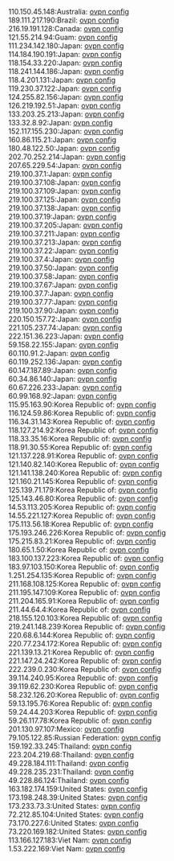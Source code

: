 110.150.45.148:Australia: [ovpn config](vpn/110_150_45_148.ovpn)  
189.111.217.190:Brazil: [ovpn config](vpn/189_111_217_190.ovpn)  
216.19.191.128:Canada: [ovpn config](vpn/216_19_191_128.ovpn)  
121.55.214.94:Guam: [ovpn config](vpn/121_55_214_94.ovpn)  
111.234.142.180:Japan: [ovpn config](vpn/111_234_142_180.ovpn)  
114.184.190.191:Japan: [ovpn config](vpn/114_184_190_191.ovpn)  
118.154.33.220:Japan: [ovpn config](vpn/118_154_33_220.ovpn)  
118.241.144.186:Japan: [ovpn config](vpn/118_241_144_186.ovpn)  
118.4.201.131:Japan: [ovpn config](vpn/118_4_201_131.ovpn)  
119.230.37.122:Japan: [ovpn config](vpn/119_230_37_122.ovpn)  
124.255.82.156:Japan: [ovpn config](vpn/124_255_82_156.ovpn)  
126.219.192.51:Japan: [ovpn config](vpn/126_219_192_51.ovpn)  
133.203.25.213:Japan: [ovpn config](vpn/133_203_25_213.ovpn)  
133.32.8.92:Japan: [ovpn config](vpn/133_32_8_92.ovpn)  
152.117.155.230:Japan: [ovpn config](vpn/152_117_155_230.ovpn)  
160.86.115.21:Japan: [ovpn config](vpn/160_86_115_21.ovpn)  
180.48.122.50:Japan: [ovpn config](vpn/180_48_122_50.ovpn)  
202.70.252.214:Japan: [ovpn config](vpn/202_70_252_214.ovpn)  
207.65.229.54:Japan: [ovpn config](vpn/207_65_229_54.ovpn)  
219.100.37.1:Japan: [ovpn config](vpn/219_100_37_1.ovpn)  
219.100.37.108:Japan: [ovpn config](vpn/219_100_37_108.ovpn)  
219.100.37.109:Japan: [ovpn config](vpn/219_100_37_109.ovpn)  
219.100.37.125:Japan: [ovpn config](vpn/219_100_37_125.ovpn)  
219.100.37.138:Japan: [ovpn config](vpn/219_100_37_138.ovpn)  
219.100.37.19:Japan: [ovpn config](vpn/219_100_37_19.ovpn)  
219.100.37.205:Japan: [ovpn config](vpn/219_100_37_205.ovpn)  
219.100.37.211:Japan: [ovpn config](vpn/219_100_37_211.ovpn)  
219.100.37.213:Japan: [ovpn config](vpn/219_100_37_213.ovpn)  
219.100.37.22:Japan: [ovpn config](vpn/219_100_37_22.ovpn)  
219.100.37.4:Japan: [ovpn config](vpn/219_100_37_4.ovpn)  
219.100.37.50:Japan: [ovpn config](vpn/219_100_37_50.ovpn)  
219.100.37.58:Japan: [ovpn config](vpn/219_100_37_58.ovpn)  
219.100.37.67:Japan: [ovpn config](vpn/219_100_37_67.ovpn)  
219.100.37.7:Japan: [ovpn config](vpn/219_100_37_7.ovpn)  
219.100.37.77:Japan: [ovpn config](vpn/219_100_37_77.ovpn)  
219.100.37.90:Japan: [ovpn config](vpn/219_100_37_90.ovpn)  
220.150.157.72:Japan: [ovpn config](vpn/220_150_157_72.ovpn)  
221.105.237.74:Japan: [ovpn config](vpn/221_105_237_74.ovpn)  
222.151.36.223:Japan: [ovpn config](vpn/222_151_36_223.ovpn)  
59.158.22.155:Japan: [ovpn config](vpn/59_158_22_155.ovpn)  
60.110.91.2:Japan: [ovpn config](vpn/60_110_91_2.ovpn)  
60.119.252.136:Japan: [ovpn config](vpn/60_119_252_136.ovpn)  
60.147.187.89:Japan: [ovpn config](vpn/60_147_187_89.ovpn)  
60.34.86.140:Japan: [ovpn config](vpn/60_34_86_140.ovpn)  
60.67.226.233:Japan: [ovpn config](vpn/60_67_226_233.ovpn)  
60.99.168.92:Japan: [ovpn config](vpn/60_99_168_92.ovpn)  
115.95.163.90:Korea Republic of: [ovpn config](vpn/115_95_163_90.ovpn)  
116.124.59.86:Korea Republic of: [ovpn config](vpn/116_124_59_86.ovpn)  
116.34.31.143:Korea Republic of: [ovpn config](vpn/116_34_31_143.ovpn)  
118.127.214.92:Korea Republic of: [ovpn config](vpn/118_127_214_92.ovpn)  
118.33.35.16:Korea Republic of: [ovpn config](vpn/118_33_35_16.ovpn)  
118.91.30.55:Korea Republic of: [ovpn config](vpn/118_91_30_55.ovpn)  
121.137.228.91:Korea Republic of: [ovpn config](vpn/121_137_228_91.ovpn)  
121.140.82.140:Korea Republic of: [ovpn config](vpn/121_140_82_140.ovpn)  
121.141.138.240:Korea Republic of: [ovpn config](vpn/121_141_138_240.ovpn)  
121.160.21.145:Korea Republic of: [ovpn config](vpn/121_160_21_145.ovpn)  
125.139.71.179:Korea Republic of: [ovpn config](vpn/125_139_71_179.ovpn)  
125.143.46.80:Korea Republic of: [ovpn config](vpn/125_143_46_80.ovpn)  
14.53.113.205:Korea Republic of: [ovpn config](vpn/14_53_113_205.ovpn)  
14.55.221.127:Korea Republic of: [ovpn config](vpn/14_55_221_127.ovpn)  
175.113.56.18:Korea Republic of: [ovpn config](vpn/175_113_56_18.ovpn)  
175.193.246.226:Korea Republic of: [ovpn config](vpn/175_193_246_226.ovpn)  
175.215.83.21:Korea Republic of: [ovpn config](vpn/175_215_83_21.ovpn)  
180.65.1.50:Korea Republic of: [ovpn config](vpn/180_65_1_50.ovpn)  
183.100.137.223:Korea Republic of: [ovpn config](vpn/183_100_137_223.ovpn)  
183.97.103.150:Korea Republic of: [ovpn config](vpn/183_97_103_150.ovpn)  
1.251.254.135:Korea Republic of: [ovpn config](vpn/1_251_254_135.ovpn)  
211.168.108.125:Korea Republic of: [ovpn config](vpn/211_168_108_125.ovpn)  
211.195.147.109:Korea Republic of: [ovpn config](vpn/211_195_147_109.ovpn)  
211.204.165.91:Korea Republic of: [ovpn config](vpn/211_204_165_91.ovpn)  
211.44.64.4:Korea Republic of: [ovpn config](vpn/211_44_64_4.ovpn)  
218.155.120.103:Korea Republic of: [ovpn config](vpn/218_155_120_103.ovpn)  
219.241.148.239:Korea Republic of: [ovpn config](vpn/219_241_148_239.ovpn)  
220.68.6.144:Korea Republic of: [ovpn config](vpn/220_68_6_144.ovpn)  
220.77.234.172:Korea Republic of: [ovpn config](vpn/220_77_234_172.ovpn)  
221.139.13.21:Korea Republic of: [ovpn config](vpn/221_139_13_21.ovpn)  
221.147.24.242:Korea Republic of: [ovpn config](vpn/221_147_24_242.ovpn)  
222.239.0.230:Korea Republic of: [ovpn config](vpn/222_239_0_230.ovpn)  
39.114.240.95:Korea Republic of: [ovpn config](vpn/39_114_240_95.ovpn)  
39.119.62.230:Korea Republic of: [ovpn config](vpn/39_119_62_230.ovpn)  
58.232.126.20:Korea Republic of: [ovpn config](vpn/58_232_126_20.ovpn)  
59.13.195.76:Korea Republic of: [ovpn config](vpn/59_13_195_76.ovpn)  
59.24.44.203:Korea Republic of: [ovpn config](vpn/59_24_44_203.ovpn)  
59.26.117.78:Korea Republic of: [ovpn config](vpn/59_26_117_78.ovpn)  
201.130.97.107:Mexico: [ovpn config](vpn/201_130_97_107.ovpn)  
79.105.122.85:Russian Federation: [ovpn config](vpn/79_105_122_85.ovpn)  
159.192.33.245:Thailand: [ovpn config](vpn/159_192_33_245.ovpn)  
223.204.219.68:Thailand: [ovpn config](vpn/223_204_219_68.ovpn)  
49.228.184.111:Thailand: [ovpn config](vpn/49_228_184_111.ovpn)  
49.228.235.231:Thailand: [ovpn config](vpn/49_228_235_231.ovpn)  
49.228.86.124:Thailand: [ovpn config](vpn/49_228_86_124.ovpn)  
163.182.174.159:United States: [ovpn config](vpn/163_182_174_159.ovpn)  
173.198.248.39:United States: [ovpn config](vpn/173_198_248_39.ovpn)  
173.233.73.3:United States: [ovpn config](vpn/173_233_73_3.ovpn)  
72.212.85.104:United States: [ovpn config](vpn/72_212_85_104.ovpn)  
73.170.227.6:United States: [ovpn config](vpn/73_170_227_6.ovpn)  
73.220.169.182:United States: [ovpn config](vpn/73_220_169_182.ovpn)  
113.166.127.183:Viet Nam: [ovpn config](vpn/113_166_127_183.ovpn)  
1.53.222.169:Viet Nam: [ovpn config](vpn/1_53_222_169.ovpn)  
